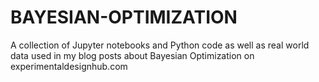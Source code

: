 # BAYESIAN-OPTIMIZATION
A collection of Jupyter notebooks and Python code as well as real world data used in my blog posts about Bayesian Optimization on experimentaldesignhub.com
